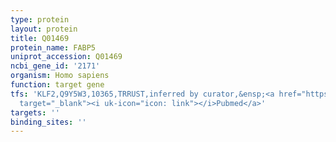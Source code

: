 ```yaml
---
type: protein
layout: protein
title: Q01469
protein_name: FABP5
uniprot_accession: Q01469
ncbi_gene_id: '2171'
organism: Homo sapiens
function: target gene
tfs: 'KLF2,Q9Y5W3,10365,TRRUST,inferred by curator,&ensp;<a href="https://www.ncbi.nlm.nih.gov/pubmed/?term=20424164%5Buid%5D"
  target="_blank"><i uk-icon="icon: link"></i>Pubmed</a>'
targets: ''
binding_sites: ''
---
```

